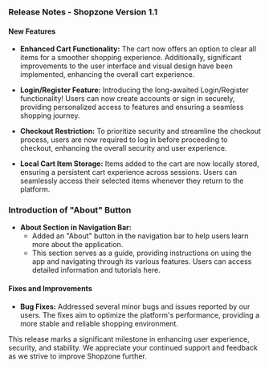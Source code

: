 ### Release Notes - Shopzone Version 1.1

#### New Features

- **Enhanced Cart Functionality:** The cart now offers an option to clear all items for a smoother shopping experience. Additionally, significant improvements to the user interface and visual design have been implemented, enhancing the overall cart experience.

- **Login/Register Feature:** Introducing the long-awaited Login/Register functionality! Users can now create accounts or sign in securely, providing personalized access to features and ensuring a seamless shopping journey.

- **Checkout Restriction:** To prioritize security and streamline the checkout process, users are now required to log in before proceeding to checkout, enhancing the overall security and user experience.

- **Local Cart Item Storage:** Items added to the cart are now locally stored, ensuring a persistent cart experience across sessions. Users can seamlessly access their selected items whenever they return to the platform.

### Introduction of "About" Button

- **About Section in Navigation Bar:**
  - Added an "About" button in the navigation bar to help users learn more about the application.
  - This section serves as a guide, providing instructions on using the app and navigating through its various features. Users can access detailed information and tutorials here.

#### Fixes and Improvements

- **Bug Fixes:** Addressed several minor bugs and issues reported by our users. The fixes aim to optimize the platform's performance, providing a more stable and reliable shopping environment.

This release marks a significant milestone in enhancing user experience, security, and stability. We appreciate your continued support and feedback as we strive to improve Shopzone further.
